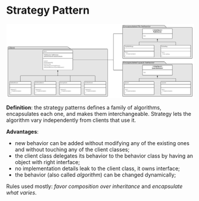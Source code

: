 # Strategy Pattern

![strategy](./image/strategy.svg)

**Definition**: the strategy patterns defines a family of algorithms, encapsulates each one, and makes them interchangeable. Strategy lets the algorithm vary independently from clients that use it.

**Advantages**:
* new behavior can be added without modifying any of the existing ones and without touching any of the client classes;
* the client class delegates its behavior to the behavior class by having an object with right interface;
* no implementation details leak to the client class, it owns interface;
* the behavior (also called *algorithm*) can be changed dynamically;

Rules used mostly: *favor composition over inheritance* and *encapsulate what varies*.
